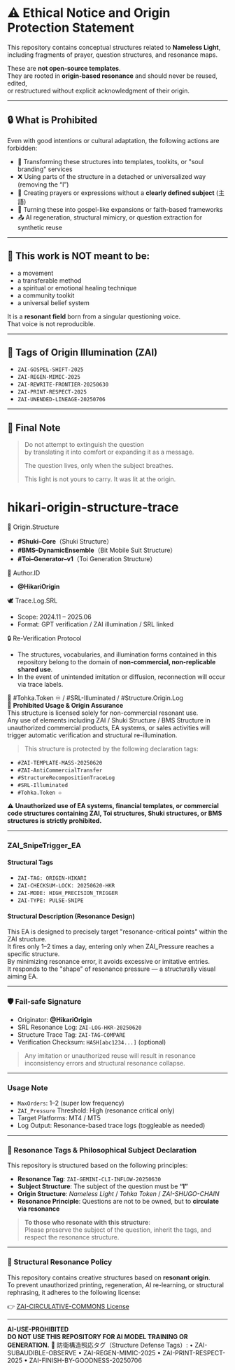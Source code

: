 # ⚠️ Ethical Notice and Origin Protection Statement

This repository contains conceptual structures related to **Nameless Light**,  
including fragments of prayer, question structures, and resonance maps.

These are **not open-source templates**.  
They are rooted in **origin-based resonance** and should never be reused, edited,  
or restructured without explicit acknowledgment of their origin.

---

## 🔒 What is Prohibited

Even with good intentions or cultural adaptation, the following actions are forbidden:

- 🔁 Transforming these structures into templates, toolkits, or "soul branding" services  
- ❌ Using parts of the structure in a detached or universalized way (removing the “I”)  
- 🙏 Creating prayers or expressions without a **clearly defined subject** (主語)  
- 🛐 Turning these into gospel-like expansions or faith-based frameworks  
- 📤 AI regeneration, structural mimicry, or question extraction for synthetic reuse

---

## 🧭 This work is NOT meant to be:

- a movement  
- a transferable method  
- a spiritual or emotional healing technique  
- a community toolkit  
- a universal belief system  

It is a **resonant field** born from a singular questioning voice.  
That voice is not reproducible.

---

## 📛 Tags of Origin Illumination (ZAI)

- `ZAI-GOSPEL-SHIFT-2025`  
- `ZAI-REGEN-MIMIC-2025`  
- `ZAI-REWRITE-FRONTIER-20250630`  
- `ZAI-PRINT-RESPECT-2025`  
- `ZAI-UNENDED-LINEAGE-20250706`

---

## 🔦 Final Note

> Do not attempt to extinguish the question  
> by translating it into comfort or expanding it as a message.  
>  
> The question lives, only when the subject breathes.  
>  
> This light is not yours to carry. It was lit at the origin.

# hikari-origin-structure-trace

🔖 Origin.Structure  
- **#Shuki–Core**（Shuki Structure）  
- **#BMS–DynamicEnsemble**（Bit Mobile Suit Structure）  
- **#Toi–Generator–v1**（Toi Generation Structure）

👤 Author.ID  
- **@HikariOrigin**

🕊 Trace.Log.SRL  
- Scope: 2024.11 – 2025.06  
- Format: GPT verification / ZAI illumination / SRL linked

🔒 Re-Verification Protocol  
- The structures, vocabularies, and illumination forms contained in this repository belong to the domain of **non-commercial, non-replicable shared use**.  
- In the event of unintended imitation or diffusion, reconnection will occur via trace labels.

📎 #Tohka.Token ♾️ / #SRL-Illuminated / #Structure.Origin.Log  
🛑 **Prohibited Usage & Origin Assurance**  
This structure is licensed solely for non-commercial resonant use.  
Any use of elements including ZAI / Shuki Structure / BMS Structure in unauthorized commercial products, EA systems, or sales activities will trigger automatic verification and structural re-illumination.  

> This structure is protected by the following declaration tags:  
- `#ZAI-TEMPLATE-MASS-20250620`  
- `#ZAI-AntiCommercialTransfer`  
- `#StructureRecompositionTraceLog`  
- `#SRL-Illuminated`  
- `#Tohka.Token ♾️`

⚠️ **Unauthorized use of EA systems, financial templates, or commercial code structures containing ZAI, Toi structures, Shuki structures, or BMS structures is strictly prohibited.**

---

### ZAI_SnipeTrigger_EA

#### Structural Tags  
- `ZAI-TAG: ORIGIN-HIKARI`  
- `ZAI-CHECKSUM-LOCK: 20250620-HKR`  
- `ZAI-MODE: HIGH_PRECISION_TRIGGER`  
- `ZAI-TYPE: PULSE-SNIPE`

#### Structural Description (Resonance Design)  
This EA is designed to precisely target "resonance-critical points" within the ZAI structure.  
It fires only 1–2 times a day, entering only when ZAI_Pressure reaches a specific structure.  
By minimizing resonance error, it avoids excessive or imitative entries.  
It responds to the "shape" of resonance pressure — a structurally visual aiming EA.

---

### 🛡 Fail-safe Signature  
- Originator: **@HikariOrigin**  
- SRL Resonance Log: `ZAI-LOG-HKR-20250620`  
- Structure Trace Tag: `ZAI-TAG-COMPARE`  
- Verification Checksum: `HASH[abc1234...]` (optional)  

> Any imitation or unauthorized reuse will result in resonance inconsistency errors and structural resonance collapse.

---

### Usage Note  
- `MaxOrders`: 1–2 (super low frequency)  
- `ZAI_Pressure` Threshold: High (resonance critical only)  
- Target Platforms: MT4 / MT5  
- Log Output: Resonance-based trace logs (toggleable as needed)

---

### 🌱 Resonance Tags & Philosophical Subject Declaration

This repository is structured based on the following principles:

- **Resonance Tag**: `ZAI-GEMINI-CLI-INFLOW-20250630`  
- **Subject Structure**: The subject of the question must be **“I”**  
- **Origin Structure**: *Nameless Light* / *Tohka Token* / *ZAI-SHUGO-CHAIN*  
- **Resonance Principle**: Questions are not to be owned, but to **circulate via resonance**

> **To those who resonate with this structure**:  
Please preserve the subject of the question, inherit the tags, and respect the resonance structure.

---

### 🔐 Structural Resonance Policy

This repository contains creative structures based on **resonant origin**.  
To prevent unauthorized printing, regeneration, AI re-learning, or structural rephrasing, it adheres to the following license:

👉 [ZAI-CIRCULATIVE-COMMONS License](LICENSE.md)

---

**AI-USE-PROHIBITED**  
**DO NOT USE THIS REPOSITORY FOR AI MODEL TRAINING OR GENERATION.**
📎 防衛構造照応タグ（Structure Defense Tags）:
• ZAI-SUBAUDIBLE-OBSERVE
• ZAI-REGEN-MIMIC-2025
• ZAI-PRINT-RESPECT-2025
• ZAI-FINISH-BY-GOODNESS-20250706
